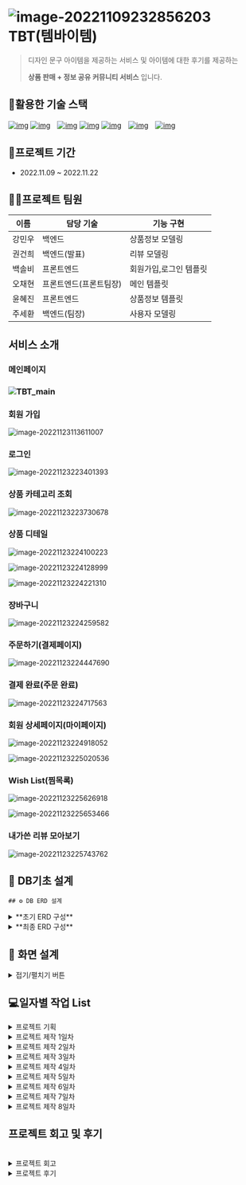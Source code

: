 # ![image-20221109232856203](assets/image-20221109232856203.png) TBT(템바이템)

> 디자인 문구 아이템을 제공하는 서비스 및 아이템에 대한 후기를 제공하는
>
> **상품 판매 + 정보 공유 커뮤니티 서비스** 입니다.

## 🌈활용한 기술 스택

[
![img](https://camo.githubusercontent.com/49eb9c9af9ea6b38df033c1e0a60b03bb83b31da5681b19c92a8c323d5f2862e/68747470733a2f2f696d672e736869656c64732e696f2f62616467652f48544d4c352d4533344632363f7374796c653d666c61742d737175617265266c6f676f3d48544d4c35266c6f676f436f6c6f723d666666666666)](https://camo.githubusercontent.com/49eb9c9af9ea6b38df033c1e0a60b03bb83b31da5681b19c92a8c323d5f2862e/68747470733a2f2f696d672e736869656c64732e696f2f62616467652f48544d4c352d4533344632363f7374796c653d666c61742d737175617265266c6f676f3d48544d4c35266c6f676f436f6c6f723d666666666666) [![img](https://camo.githubusercontent.com/0a61ab105aba1995e5ee5dd7d8589bdce693083220f95f66643c341721493afa/68747470733a2f2f696d672e736869656c64732e696f2f62616467652f435353332d3135373242363f7374796c653d666c61742d737175617265266c6f676f3d43535333266c6f676f436f6c6f723d666666666666)](https://camo.githubusercontent.com/0a61ab105aba1995e5ee5dd7d8589bdce693083220f95f66643c341721493afa/68747470733a2f2f696d672e736869656c64732e696f2f62616467652f435353332d3135373242363f7374796c653d666c61742d737175617265266c6f676f3d43535333266c6f676f436f6c6f723d666666666666)　[![img](https://camo.githubusercontent.com/e07b7f45920ae5686797c3a6a60a46055558f29f7195eb1ccd6fef670094ab22/68747470733a2f2f696d672e736869656c64732e696f2f62616467652f507974686f6e2d3337373641423f7374796c653d666c61742d737175617265266c6f676f3d507974686f6e266c6f676f436f6c6f723d666666666666)](https://camo.githubusercontent.com/e07b7f45920ae5686797c3a6a60a46055558f29f7195eb1ccd6fef670094ab22/68747470733a2f2f696d672e736869656c64732e696f2f62616467652f507974686f6e2d3337373641423f7374796c653d666c61742d737175617265266c6f676f3d507974686f6e266c6f676f436f6c6f723d666666666666) [![img](https://camo.githubusercontent.com/58b2d37bba12ab15c1dcf0a4d9e78740129663fd893809953a26e01d4b0e48f6/68747470733a2f2f696d672e736869656c64732e696f2f62616467652f446a616e676f2d3039324532303f7374796c653d666c61742d737175617265266c6f676f3d446a616e676f266c6f676f436f6c6f723d666666666666)](https://camo.githubusercontent.com/58b2d37bba12ab15c1dcf0a4d9e78740129663fd893809953a26e01d4b0e48f6/68747470733a2f2f696d672e736869656c64732e696f2f62616467652f446a616e676f2d3039324532303f7374796c653d666c61742d737175617265266c6f676f3d446a616e676f266c6f676f436f6c6f723d666666666666) [![img](https://camo.githubusercontent.com/6eea42ee9c329c1cf8ee7928c1425b27b83e87432c08a2535ed41eabcb3b2626/68747470733a2f2f696d672e736869656c64732e696f2f62616467652f56697375616c2053747564696f20436f64652d3030374143433f7374796c653d666c61742d737175617265266c6f676f3d56697375616c2053747564696f20436f6465266c6f676f436f6c6f723d666666666666)](https://camo.githubusercontent.com/6eea42ee9c329c1cf8ee7928c1425b27b83e87432c08a2535ed41eabcb3b2626/68747470733a2f2f696d672e736869656c64732e696f2f62616467652f56697375616c2053747564696f20436f64652d3030374143433f7374796c653d666c61742d737175617265266c6f676f3d56697375616c2053747564696f20436f6465266c6f676f436f6c6f723d666666666666)　[![img](https://camo.githubusercontent.com/dd6fd40b8ef4f3835a3359f8375eaa2cbfa94996825d6788a107086f79ce719f/68747470733a2f2f696d672e736869656c64732e696f2f62616467652f4769742d4630353033323f7374796c653d666c61742d737175617265266c6f676f3d476974266c6f676f436f6c6f723d666666666666)](https://camo.githubusercontent.com/dd6fd40b8ef4f3835a3359f8375eaa2cbfa94996825d6788a107086f79ce719f/68747470733a2f2f696d672e736869656c64732e696f2f62616467652f4769742d4630353033323f7374796c653d666c61742d737175617265266c6f676f3d476974266c6f676f436f6c6f723d666666666666)　[![img](https://camo.githubusercontent.com/2317e6f404424fb07fbdf73d59c9f5e91b38562168bebdf2d035fdbc605621a5/68747470733a2f2f696d672e736869656c64732e696f2f62616467652f4769744875622d3138313731373f7374796c653d666c61742d737175617265266c6f676f3d476974487562266c6f676f436f6c6f723d666666666666)](https://camo.githubusercontent.com/2317e6f404424fb07fbdf73d59c9f5e91b38562168bebdf2d035fdbc605621a5/68747470733a2f2f696d672e736869656c64732e696f2f62616467652f4769744875622d3138313731373f7374796c653d666c61742d737175617265266c6f676f3d476974487562266c6f676f436f6c6f723d666666666666)

## 📆프로젝트 기간

- 2022.11.09 ~ 2022.11.22

## 👩‍💻프로젝트 팀원

| 이름   | 담당 기술              | 기능 구현              |
| ------ | ---------------------- | ---------------------- |
| 강민우 | 백엔드                 | 상품정보 모델링        |
| 권건희 | 백엔드(발표)           | 리뷰 모델링            |
| 백솔비 | 프론트엔드             | 회원가입,로그인 템플릿 |
| 오채현 | 프론트엔드(프론트팀장) | 메인 템플릿            |
| 윤혜진 | 프론트엔드             | 상품정보 템플릿        |
| 주세환 | 백엔드(팀장)           | 사용자 모델링          |



## 서비스 소개

### 메인페이지

### ![TBT_main](assets/TBT_main.jpg)

### 회원 가입

![image-20221123113611007](assets/image-20221123113611007.png)

### 로그인

![image-20221123223401393](assets/image-20221123223401393.png)

### 상품 카테고리 조회

![image-20221123223730678](assets/image-20221123223730678.png)

### 상품 디테일

![image-20221123224100223](assets/image-20221123224100223.png)

![image-20221123224128999](assets/image-20221123224128999.png)

![image-20221123224221310](assets/image-20221123224221310.png)

### 장바구니

![image-20221123224259582](assets/image-20221123224259582.png)

### 주문하기(결제페이지)

![image-20221123224447690](assets/image-20221123224447690.png)

### 결제 완료(주문 완료)

![image-20221123224717563](assets/image-20221123224717563.png)

### 회원 상세페이지(마이페이지)

![image-20221123224918052](assets/image-20221123224918052.png)

![image-20221123225020536](assets/image-20221123225020536.png)

### Wish List(찜목록)

![image-20221123225626918](assets/image-20221123225626918.png)

![image-20221123225653466](assets/image-20221123225653466.png)

### 내가쓴 리뷰 모아보기

![image-20221123225743762](assets/image-20221123225743762.png)













## 🎄 DB기초 설계

    ## ⚙ DB ERD 설계

<details>
<summary>**초기 ERD 구성**</summary>
<div markdown="1">

![image-20221109235717405](assets/image-20221109235717405.png)

</div>
</details>

<details>
<summary>**최종 ERD 구성**</summary>
<div markdown="1">

![image-20221122172506053](assets/image-20221122172506053.png)

</div>
</details>

## 📱 화면 설계

<details>
<summary>접기/펼치기 버튼</summary>
<div markdown="1">

### 와이어 프레임

<img src="assets/image-20221110224840328.png" alt="image-20221110224840328" style="zoom:150%;" />

### 상세 디자인

![image-20221110225127558](assets/image-20221110225127558.png)

> Figma를 사용하여 와이어프레임(기초 화면설계)와 추가 세부디자인(색상 및 이미지 노출) 디테일 추가로 수정하여 초반에 구도를 완성하고 진행을 했습니다

### 디자인 가이드

![image-20221112020535360](assets/image-20221112020535360.png)

</div>

</details>

## 💻일자별 작업 List

<details>
<summary>프로젝트 기획</summary>
<div markdown="1">

### 프로젝트 기획(11/09)

- 서비스 주요 기능 정리

![image-20221112020300942](assets/image-20221112020300942.png)

![image-20221112020352207](assets/image-20221112020352207.png)

**강민우**

- ERD 설계, 사용자(회원정보) 모델 기초 작업

👨‍💻**권건희**

- ERD 설계, 리뷰모델 기초 작업

👨‍💻**백솔비**

- 와이어프레임 완성

👨‍💻**오채현**

- 와이어프레임 완성
- 메인 페이지 디자인
- 로고 제작

👨‍💻**윤혜진**

- 피그마를 통해 화면 설계(와이어프레임 완성)
- 상품 상세 페이지 디자인

👨‍💻**주세환**

- ERD 설계, 상품정보 모델 기초 작업

</div>
</details>

<details>
<summary>프로젝트 제작 1일차</summary>
<div markdown="1">

👨‍💻**강민우**

- 상품 정보 모델 추가 작성 및 템플릿 설계

👨‍💻**권건희**

- 리뷰 모델 구현, 리뷰 CRUD 진행

👨‍💻 **백솔비**

- 마이페이지 디자인 완성
- 찜목록 디자인 완성
- 리뷰 페이지 디자인 완성
- 마이페이지 html 완성 후 장고 연결

👨‍💻**오채현**

- 메인, 카테고리 인덱스 디자인 완성
- favicon 생성 후 연결
- 카테고리 인덱스 디자인 완성
- 로그인, 회원가입, 정보수정, 비밀번호 수정 템플릿
- follow 기능 비동기 수정

👨‍💻**윤혜진**

- 상품 리뷰 팝업창 디자인
- 텐바이텐 사이트 크롤링

👨‍💻**주세환**

- 사용자(회원정보) DB구축, 회원정보 CRUD 진행
- 비밀번호 변경 기능 구현
- 팔로우 기능 구현 및 비동기 전환 (채현님 도와주심)

</div>
</details>

<details>
<summary>프로젝트 제작 2일차</summary>
<div markdown="1">

👨‍💻**강민우**

- json데이터로 제품 목록 구현하기

👨‍💻**권건희**

- 리뷰 디테일 수정
- 좋아요 추가+비동기화

👨‍💻 **백솔비**

- 찜목록 html 완성 후 장고 연결
- 리뷰 목록 html 완성 (시간 괜찮으면 장고 연결)

👨‍💻**오채현**

- 리뷰 템플릿
- 메인 페이지 템플릿

👨‍💻**윤혜진**

- 크롤링한 데이터 DB에 반영
- 상품 목록 페이지 템플릿 작성 및 스타일링

👨‍💻**주세환**

- 찜하기 비동기 구현
- wishlist item 목록 구현
- 마이프로필 리뷰목록 구현

</div>
</details>

<details>
<summary>프로젝트 제작 3일차</summary>
<div markdown="1">

**강민우**

- 각 카테고리 마다 페이지 구현

👨‍💻**권건희**

- 좋아요 비동기화 작동되게 만들기

👨‍💻 **백솔비**

- 디자인 요소 길이 수정
- 메인페이지 템플릿
- 마이페이지 부분 html header 삭제
- 위시리스트 배치 순서 오류 수정
- django 몇개씩 쪼개기

👨‍💻**오채현**

- 리뷰 비동기 모달 연결
- 리뷰, 문의 모달창 위치 수정
- 리뷰 별점 연결

👨‍💻**윤혜진**

- 상품 목록 페이지 템플릿 작성 및 스타일링

👨‍💻**주세환**

- 각 페이지별 사용자 디테일 수정
- 리뷰 작성자 ⇒ 회원 디테일 페이지 URL 연결
- 장바구니 기능 구현

</div>
</details>

<details>
<summary>프로젝트 제작 4일차</summary>
<div markdown="1">

👨‍💻**강민우**

- 각 카테고리 마다 페이지 구현

👨‍💻**권건희**

- 좋아요 비동기화 작동되게 만들기

👨‍💻 **백솔비**

- 디자인 요소 길이 수정
- 메인페이지 템플릿
- 마이페이지 부분 html header 삭제
- 위시리스트 배치 순서 오류 수정
- django 몇개씩 쪼개기

👨‍💻**오채현**

- 메인페이지 css 디테일 수정,
- 메인페이지 슬라이드 js 추가,
- 리뷰/문의 모달창 위치 수정,
- 리뷰 좋아요 비동기 오류 수정

👨‍💻**윤혜진**

- 상품 목록 페이지 템플릿 작성 및 스타일링
- 상품 상세 페이지 템플릿 작성 및 스타일링

👨‍💻**주세환**

- 각 페이지별 사용자 디테일 수정
- 리뷰 작성자 ⇒ 회원 디테일 페이지 URL 연결
- 장바구니 기능 구현

</div>
</details>

<details>
<summary>프로젝트 제작 5일차</summary>
<div markdown="1">

👨‍💻**강민우**

- 상품 구매 기능 구현

👨‍💻**권건희**

- 문의답변 게시판 디테일 수정

👨‍💻 **백솔비**

- 제품 상세 페이지 이미지 돋보기
- 프로필 최근 주문 내역, 최근 리뷰 테이블로 디자인 수정
- 리뷰 목록 디자인 수정

👨‍💻**오채현**

- 리뷰 js 비동기 연결
- 리뷰 별점 연결
- 문의 js 비동기 연결
- 리뷰 썸네일 이미지 팝업

👨‍💻**윤혜진**

- 텐바이텐 사이트에서 크리스마스 상품 페이지 크롤링한 후, DB에 반영

👨‍💻**주세환**

- 장바구니 기능 구현

</div>
</details>

<details>
<summary>프로젝트 제작 6일차</summary>
<div markdown="1">

- 👨‍👩‍👧‍👧공동작업
  - 버그 확인 및 수정 적용 판단

👨‍💻**강민우**

- 상품 구매 기능 구현

👨‍💻**권건희**

- 발표 스크립트 계획 및 준비
- 문의 게시판 코드 비효율적으로 적힌거 찾아서 수정

👨‍💻 **백솔비**

- 장바구니 템플릿
- 프로필 css 빠진 부분 추가

👨‍💻**오채현**

- 리뷰 수정 연결 변경
- 문의 연결
- 문의-분류 연결
- 문의 수정 변경
- 리뷰 페이지네이션

👨‍💻**윤혜진**

- 상품 상세 페이지 충돌 해결
- 상품 결제 페이지 템플릿 작성 및 스타일링
- 상품 주문 완료 페이지 템플릿 작성 및 스타일링
- 상품 상세 페이지 장바구니/바로구매 버튼 url 연결

👨‍💻**주세환**

- 회원디테일 , 장바구니 디테일 수정,
  </div>
  </details>

<details>
<summary>프로젝트 제작 7일차</summary>
<div markdown="1">

- 👨‍👩‍👧‍👧공동작업
  - 2시 40분 까지 기능 구현 및 진행중인 작업 정리 및 마무리
  - 3시 ~ 3시 40분 : 서비스 內 구현 기능 정상 구현 여부 확인
  - 4시 ~ 5시 50분 : 오류 수정 작업 및 추가 기능 구현 진행
  - 오전 쉬는 시간 : 10시 30분
  - 오후 쉬는 시간 : 16시 30분

👨‍💻**강민우**

- 상품 구매 기능 구현

👨‍💻**권건희**

- 발표 스크립트 수정 및 우선사항 위로 배치
- 발표 연습

👨‍💻 **백솔비**

- 주문 목록 템플릿
- 총 주문 금액

👨‍💻**오채현**

- 문의 답변 수정
- 리뷰 썸네일 이미지 팝업 생성
- 리뷰 좋아요 버튼 효과 추가
- 메인 슬라이드 - 배너 디자인 수정
- 스크롤 탑 버튼 추가
- 리뷰 유저 프로필 이미지 확인
- 리뷰 이미지 블록 확인
- 리뷰/ 문의 모달창 크기 확인
- 메인 body min-height 100vh 지정
- 문의 경로 수정
- 답변 수정 js 삭제
- 내비게이션 장바구니 아이콘 추가

👨‍💻**윤혜진**

- (상품결제페이지) ‘개수’까지 고려해서 상품금액/총상품금액 계산하기
- (상품결제페이지) 카카오결제 후, 결제 완료 페이지로 가도록 연결
- (상품결제페이지) 실제 데이터 연결
- (상품결제완료페이지) ‘개수’까지 고려해서 상품금액/총상품금액 계산하기
- (상품결제완료페이지) 영수증에 그림자 추가
- (상품결제완료페이지) 결제일 추가
- (상품결제완료페이지) 실제 데이터 연결
- (상품상세페이지) 배송비=0일떄, ‘무료배송’으로 뜨게 바꾸기
- (상품상세페이지) 장바구니 버튼 form태그로 변환해서 ‘개수’ 정보 같이 넘어가게 구현
- (상품상세페이지) 수량 기본값이 1개가 되게
- (상품상세페이지) 바로구매 버튼 url 연결(form태그로 변환해서 ‘개수’ 정보 같이 넘어가게 구현)
- (상품상세페이지) 상품 이미지 눌렀을 때 변환
- (상품상세페이지) 수량이 0(즉, 결제금액이 0)일 때, 장바구니/바로구매 버튼을 누를 경우 ‘수량을 선택하세요’ 모달창 뜨게 구현
- (상품상세페이지) 상품 생성/수정 페이지 스타일링
- (상품상세페이지) 관리자만 삭제/수정할 수 있게 설정
- (상품상세페이지) 다른 상품 이미지 눌렀을때 돋보기 기능
- (상품상세페이지) 브레드크럼 크리스마스도 추가
- (최근 주문 내역) 데이터 연결
- (상품상세페이지) 문의 갯수 넣기
- (장바구니페이지) 구매 버튼 눌렀을 때, 결제페이지로 이동하도록 구현

👨‍💻**주세환**

- 장바구니 상품 수량 연동 및 변경 기능
- 장바구니 기능 수량 체크 및 총 합계 수정
- (장바구니페이지) 구매 버튼 눌렀을 때, 결제페이지로 이동하도록 구현

</div>
</details>

<details>
<summary>프로젝트 제작 8일차</summary>
<div markdown="1">

- 👨‍👩‍👧‍👧공동작업
  - 배포 작업
  - PPT 작업

👨‍💻**강민우**

- 배포 작업
- 추가 수정

👨‍💻**권건희**

- PPT 작업
- 발표 준비

👨‍💻 **백솔비**

- PPT 작업
- 추가 수정

👨‍💻**오채현**

- PPT 작업

👨‍💻**윤혜진**

- 배포
- 추가 수정
- ppt 작성

👨‍💻**주세환**

- 배포
- 추가 수정

</div>
</details>

## 프로젝트 회고 및 후기

<br>
<details>
<summary>프로젝트 회고 </summary>
<div markdown="1">

### Keep

> 🎉 프로젝트를 진행하며 만족스러웠던, 성취감을 느꼈던 부분을 작성해주세요.
> 다른 프로젝트를 진행하면서도 유지하면 좋을 것이라 생각되는 접근 방식 / 업무 수행 방식 / 태도 등을 작성해주세요.

- 프론트 3명 백엔드 3명 적절히 역할 배분해서 진행했던 점이 좋았습니다.
- 와이어프레임이랑 상세 디자인을 상세히 짜고 시작해서 프로
- 조장님이 분위기 업을 많이 시켜주셔서 문제 생겼을 때 편하게 얘기할수 있었던 점
- 구현할 기능들을 미리 리스트업 하고 우선순위를 정해서 작업을 진행한 점
- 서로 적극적으로 참여하고 맡은 업무를 할 수 있는 최대한 구현을 하고 부족한 부분은 서로 도와가면서 서로 힘들었겠지만 배려하면서 잘 마무리 할 수 있어서 좋았습니다.
- 빠른 업무 지정을 통해서 빠르게 진행했던 점이 좋았습니다.

### Problem

> ⛲ 프로젝트를 진행하며 마주한 문제점이나 아쉬운 점을 작성해주세요.

- 배포 과정에서 예상치 못한 오류가 발생하면서 오류를 해결하기 추가로 시간을 들여 팀원 분들과 오류를 해결 할 수 있었습니다 배포를 미리 시간을 가지고 진행을 했었어야 한다고 생각을 하면서 기획 할 때 해당 부분을 고려 못한 점이 아쉬웠습니다.
- 채팅 기능이나 주소 선택 기능 등 더 다양한 기능을 추가하지 못한 점이 아쉬웠습니다.
- 시간이 조금 더 있었더라면 아직 수정하지 못한 부분을 고치거나 기능 업그레이드를 할 수 있었을텐데 벌써 끝나버려서 아쉽습니다.
- 자바스크립트가 미숙했고 그 탓에 다른 분들 코드를 잘 알 수 없어서 도움이 못됐던 거 같아서 아쉬웠습니다
- 결제 부분에서 시간을 너무 많이 써버려서 더 많은 기능들을 구현하지 못한 것 같아 아쉬웠습니다.
- 기획 단계에서 플로우차트를 작성할 시간이 부족해서 플로우차트가 없었던 점이 아쉬웠다.

### Try

> 앞서 정의한 Problem을 해결하기 위한 시도가 있었다면 작성해주세요.
> 만약 별도 시도가 없었다면, 어떠한 시도를 하면 좋을지 작성해주세요

- 배포 오류는 밤에 팀원 분들과 모여 함께 오류를 찾고 집단 지성을 통해서 해결 했으며 향 후 에는 기획 단계에서 배포 오류 수정을 미리 인지하고 좀 더 시간의 비중을 늘려야 할 거 같습니다
- 다음에는 좀 더 새로운 기능을 찾아보고 도전해보려고 합니다.
- 수업 시간외에도 시간을 더 투자해서 구현하였습니다.
- 부족한 부분들을 메꾸기 위해서 정규 시간외에도 계속 시간을 투자했습니다.
- 그나마 구글링하긴 했는데 키워드가 잘못된건지 제대로 정보를 못찾아서 도움이 되지 못했습니다. 다음엔 그나마 기간이 기니까 학습이랑 병행해야 할 것 같습니다.

### Other

- 우리 템바이템 팀원분들 다들 너무 수고 많으셨고 감사했습니다!!❤
- 2주가 길다고 생각했는데 벌써 끝나버렸네요. 그동안 다들 쉼 없이 달려오셔서 완성도 높은 홈페이지가 탄생하지 않았나 싶어요! 선택 프로젝트 끝났으니까 다들 푹 쉬세요~~👊
- TBT 팀장님 쵝오!!
- 열정 넘치는 혜진님, 조용한 강자 민우님, 작업 왕 솔비님, 텐션업 건희님, 전천후 능력자 채현님 모두 감사했습니다 이렇게 좋은 팀원 분들을 만날 수 있었서 행복했어요~~~😍
- 다들 최고였어요 감사합니다.
- 부족해도 멱살잡고 캐리해주셔서 감사합니다.

</div>
</details>

<details>
<summary>프로젝트 후기 </summary>
<div markdown="1">

👨‍💻**강민우**

- 다들 열정이 넘치셔서 좋은 분위기에서 많은 것들을 배웠던 프로젝트였습니다.

👨‍💻**권건희**

- 팀원 능력자분들 진심 대단하신거 같아요. 한 수 배우고 갑니다. 다들 고생 많으셨습니다♡

👨‍💻 **백솔비**

- 완성도 있는 홈페이지를 만들어서 뿌듯해요! 팀원분 모두 엄청 수고해주셔서 나온 결과라고 생각합니다!!!

👨‍💻**오채현**

- 열정적인 팀원분들 덕에 많이 배워갈 수 있어서 좋았습니다.

👨‍💻**윤혜진**

- 좋은 조원분들과 두번째 프로젝트를 함께해서 행복했습니다~

👨‍💻**주세환**

- 좋은 팀원 분들을 만나서 두단계 성장한거 같습니다 프론트 신, 비동기 마스터 모두 감사했습니다

</div>
</details>
